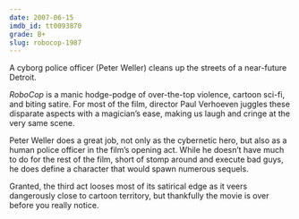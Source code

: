 ```yaml
---
date: 2007-06-15
imdb_id: tt0093870
grade: B+
slug: robocop-1987
---
```


A cyborg police officer (Peter Weller) cleans up the streets of a near-future Detroit.

_RoboCop_ is a manic hodge-podge of over-the-top violence, cartoon sci-fi, and biting satire. For most of the film, director Paul Verhoeven juggles these disparate aspects with a magician’s ease, making us laugh and cringe at the very same scene.

Peter Weller does a great job, not only as the cybernetic hero, but also as a human police officer in the film’s opening act. While he doesn’t have much to do for the rest of the film, short of stomp around and execute bad guys, he does define a character that would spawn numerous sequels.

Granted, the third act looses most of its satirical edge as it veers dangerously close to cartoon territory, but thankfully the movie is over before you really notice.
